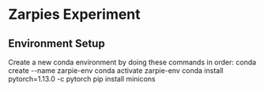 # Zarpies Experiment

## Environment Setup
Create a new conda environment by doing these commands in order:
conda create --name zarpie-env
conda activate zarpie-env
conda install pytorch=1.13.0 -c pytorch
pip install minicons
